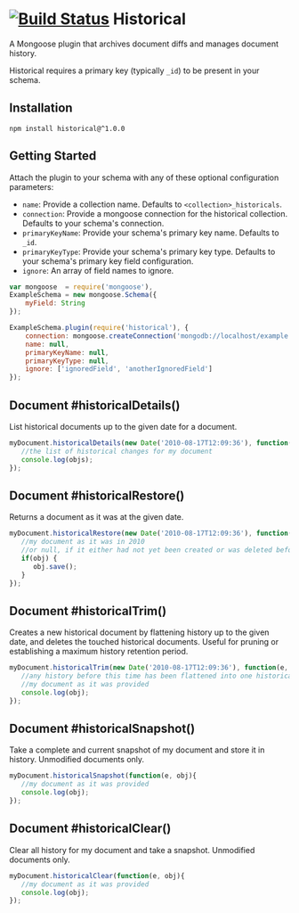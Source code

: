 [![Build Status](https://secure.travis-ci.org/stennettm/historical.png)](http://travis-ci.org/stennettm/historical)
Historical
==========

A Mongoose plugin that archives document diffs and manages document history.

Historical requires a primary key (typically `_id`) to be present in your schema.

Installation
------------

`npm install historical@^1.0.0`

Getting Started
---------------

Attach the plugin to your schema with any of these optional configuration parameters:

- `name`: Provide a collection name. Defaults to `<collection>_historicals`.
- `connection`: Provide a mongoose connection for the historical collection. Defaults to your schema's connection.
- `primaryKeyName`: Provide your schema's primary key name. Defaults to `_id`.
- `primaryKeyType`: Provide your schema's primary key type. Defaults to your schema's primary key field configuration.
- `ignore`: An array of field names to ignore.

```javascript
var mongoose  = require('mongoose'),
ExampleSchema = new mongoose.Schema({
    myField: String
});

ExampleSchema.plugin(require('historical'), {
    connection: mongoose.createConnection('mongodb://localhost/example'),
    name: null,
    primaryKeyName: null,
    primaryKeyType: null,
    ignore: ['ignoredField', 'anotherIgnoredField']
});
```

Document #historicalDetails()
---------------------------------------------------------

List historical documents up to the given date for a document.

```javascript
myDocument.historicalDetails(new Date('2010-08-17T12:09:36'), function(e, objs){
   //the list of historical changes for my document
   console.log(objs);
});
```

Document #historicalRestore()
---------------------------------------------------------

Returns a document as it was at the given date.

```javascript
myDocument.historicalRestore(new Date('2010-08-17T12:09:36'), function(e, obj){
   //my document as it was in 2010
   //or null, if it either had not yet been created or was deleted before this time
   if(obj) {
      obj.save();
   }
});
```

Document #historicalTrim()
------------------------------------------------------

Creates a new historical document by flattening history up to the given date, and deletes the touched historical documents.
Useful for pruning or establishing a maximum history retention period.

```javascript
myDocument.historicalTrim(new Date('2010-08-17T12:09:36'), function(e, obj){
   //any history before this time has been flattened into one historical document
   //my document as it was provided
   console.log(obj);
});
```

Document #historicalSnapshot()
-----------------------------------------------

Take a complete and current snapshot of my document and store it in history.
Unmodified documents only.

```javascript
myDocument.historicalSnapshot(function(e, obj){
   //my document as it was provided
   console.log(obj);
});
```

Document #historicalClear()
--------------------------------------------

Clear all history for my document and take a snapshot.
Unmodified documents only.

```javascript
myDocument.historicalClear(function(e, obj){
   //my document as it was provided
   console.log(obj);
});
```
